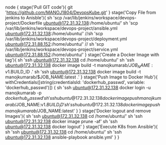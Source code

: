 node {
    stage('Pull GIT code'){
        git 'https://github.com/MANOJ1804/DevopsKube.git'
    }
     stage('Copy File from jenkins to Anisble'){
        sh 'scp /var/lib/jenkins/workspace/devops-project/Dockerfile ubuntu@172.31.32.138:/home/ubuntu/'
        sh 'scp /var/lib/jenkins/workspace/devops-project/ansible.yml ubuntu@172.31.32.138:/home/ubuntu/'
        //sh 'scp /var/lib/jenkins/workspace/devops-project/deployment.yml ubuntu@172.31.88.152:/home/ubuntu/'
       // sh 'scp /var/lib/jenkins/workspace/devops-project/service.yml ubuntu@172.31.88.152:/home/ubuntu/'
    }
    stage('Create a Docker Image with tag'){
        sh 'ssh ubuntu@172.31.32.138 cd /home/ubuntu/'
        sh 'ssh ubuntu@172.31.32.138 docker image build -t manojkumarab/$JOB_NAME:v1.$BUILD_ID .'
        sh 'ssh ubuntu@172.31.32.138 docker image build -t manojkumarab/$JOB_NAME:latest .'
    }
    stage('Push Image to Docker Hub'){
        withCredentials([string(credentialsId: 'dockerhub_passwd', variable: 'dockerhub_passwd')]) {
          sh 'ssh ubuntu@172.31.32.138 docker login -u manojkumarab -p ${dockerhub_passwd}'
          sh 'ssh ubuntu@172.31.32.138 docker image push manojkumarab/$JOB_NAME:v1.$BUILD_ID'
          sh 'ssh ubuntu@172.31.32.138 docker image push manojkumarab/$JOB_NAME:latest'
      }
    }
    stage('Docker logout and remove Images'){
        sh 'ssh ubuntu@172.31.32.138 cd /home/ubuntu/'
        sh 'ssh ubuntu@172.31.32.138 docker image prune -af'
        sh 'ssh ubuntu@172.31.32.138 docker logout'
    }
    stage('Execute K8s from Ansible'){
        sh 'ssh ubuntu@172.31.32.138 cd /home/ubuntu/'
        sh 'ssh ubuntu@172.31.32.138 ansible-playbook ansible.yml'
    }
}

